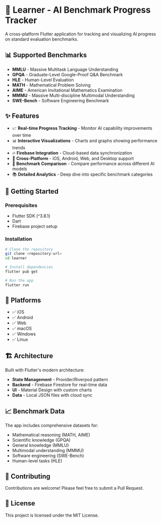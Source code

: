 # 🤖 Learner - AI Benchmark Progress Tracker

A cross-platform Flutter application for tracking and visualizing AI progress on standard evaluation benchmarks.

## 📊 Supported Benchmarks

- **MMLU** - Massive Multitask Language Understanding
- **GPQA** - Graduate-Level Google-Proof Q&A Benchmark
- **HLE** - Human-Level Evaluation
- **MATH** - Mathematical Problem Solving
- **AIME** - American Invitational Mathematics Examination
- **MMMU** - Massive Multi-discipline Multimodal Understanding
- **SWE-Bench** - Software Engineering Benchmark

## ✨ Features

- 📈 **Real-time Progress Tracking** - Monitor AI capability improvements over time
- 📊 **Interactive Visualizations** - Charts and graphs showing performance trends
- 🔥 **Firebase Integration** - Cloud-based data synchronization
- 📱 **Cross-Platform** - iOS, Android, Web, and Desktop support
- 🎯 **Benchmark Comparison** - Compare performance across different AI models
- 📚 **Detailed Analytics** - Deep dive into specific benchmark categories

## 🚀 Getting Started

### Prerequisites
- Flutter SDK (^3.8.1)
- Dart
- Firebase project setup

### Installation

```bash
# Clone the repository
git clone <repository-url>
cd learner

# Install dependencies
flutter pub get

# Run the app
flutter run
```

## 📱 Platforms

- ✅ iOS
- ✅ Android
- ✅ Web
- ✅ macOS
- ✅ Windows
- ✅ Linux

## 🏗️ Architecture

Built with Flutter's modern architecture:
- **State Management** - Provider/Riverpod pattern
- **Backend** - Firebase Firestore for real-time data
- **UI** - Material Design with custom charts
- **Data** - Local JSON files with cloud sync

## 📈 Benchmark Data

The app includes comprehensive datasets for:
- Mathematical reasoning (MATH, AIME)
- Scientific knowledge (GPQA)
- General knowledge (MMLU)
- Multimodal understanding (MMMU)
- Software engineering (SWE-Bench)
- Human-level tasks (HLE)

## 🤝 Contributing

Contributions are welcome! Please feel free to submit a Pull Request.

## 📄 License

This project is licensed under the MIT License.
